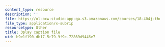 ```yaml
---
content_type: resource
description: ''
file: https://ol-ocw-studio-app-qa.s3.amazonaws.com/courses/18-404j-theory-of-computation-fall-2020/b9e1f190db175c799f9c72869d9446e7_MGqoLm2aAgc.vtt
file_type: application/x-subrip
resourcetype: Other
title: 3play caption file
uid: b9e1f190-db17-5c79-9f9c-72869d9446e7
---
```

